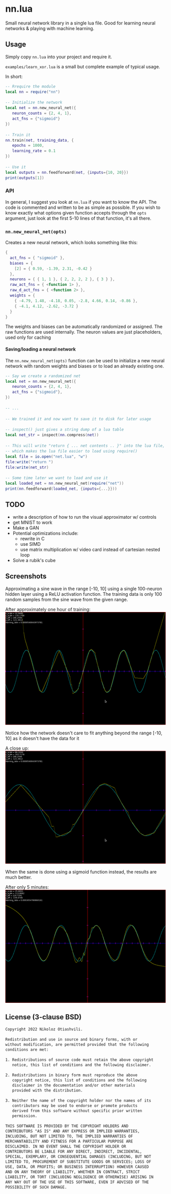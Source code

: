 # nn.lua
Small neural network library in a single lua file.
Good for learning neural networks & playing with machine learning.

## Usage
Simply copy `nn.lua` into your project and require it.

`examples/learn_xor.lua` is a small but complete example of typical usage.

In short:
```lua
-- Rrequire the module
local nn = require("nn")

-- Initialize the network
local net = nn.new_neural_net({
   neuron_counts = {2, 4, 1},
   act_fns = {"sigmoid"}
})

-- Train it
nn.train(net, training_data, {
   epochs = 1000,
   learning_rate = 0.1
})

-- Use it
local outputs = nn.feedforward(net, {inputs={10, 20}})
print(outputs[1])
```


### API
In general, I suggest you look at `nn.lua` if you want to know the API. The code
is commented and written to be as simple as possible. If you wish to know
exactly what options given function accepts through the `opts` argument, just
look at the first 5-10 lines of that function, it's all there.

### `nn.new_neural_net(opts)`
Creates a new neural network, which looks something like this:
```lua
{
  act_fns = { "sigmoid" },
  biases = {
    [2] = { 0.59, -1.39, 2.31, -0.42 }
  },
  neurons = { { 1, 1 }, { 2, 2, 2, 2 }, { 3 } },
  raw_act_fns = { <function 1> },
  raw_d_act_fns = { <function 2> },
  weights = {
    { -4.79, 1.48, -4.18, 0.05, -2.8, 4.66, 0.14, -0.86 },
    { -4.1, 4.12, -2.62, -3.72 }
  }
}
```
The weights and biases can be automatically randomized or assigned. The raw functions are used internally. The neuron values are just placeholders, used only for caching

#### Saving/loading a neural network
The `nn.new_neural_net(opts)` function can be used to initialize a new neural
network with random weights and biases or to load an already existing one.

```lua
-- Say we create a randomized net
local net = nn.new_neural_net({
   neuron_counts = {2, 4, 1},
   act_fns = {"sigmoid"},
})

-- ...

-- We trained it and now want to save it to disk for later usage

-- inspect() just gives a string dump of a lua table
local net_str = inspect(nn.compress(net))

-- This will write "return { ... net contents .. }" into the lua file,
-- which makes the lua file easier to load using require()
local file = io.open("net.lua", "w")
file:write("return ")
file:write(net_str)

-- Some time later we want to load and use it
local loaded_net = nn.new_neural_net(require("net"))
print(nn.feedforward(loaded_net, {inputs={...}}))
```

## TODO
- write a description of how to run the visual approximator w/ controls
- get MNIST to work
- Make a GAN
- Potential optimizations include:
  - rewrite in C
  - use SIMD
  - use matrix multiplication w/ video card instead of cartesian nested loop
- Solve a rubik's cube

## Screenshots
Approximating a sine wave in the range [-10, 10] using a single 100-neuron
hidden layer using a ReLU activation function. The training data is only 100
random samples from the sine wave from the given range.

After approximately one hour of training:
![Sine wave after 1 hour of training](./screenshots/nn-screenshot-approx-sin-relu-1.png)

Notice how the network doesn't care to fit anything beyond the range [-10, 10]
as it doesn't have the data for it

A close up:
![Close up sine wave after 1 hour of training](./screenshots/nn-screenshot-approx-sin-relu-2.png)

When the same is done using a sigmoid function instead, the results are much
better.

After only 5 minutes:
![Sine wave after 3 minutes of training using sigmoid](./screenshots/nn-screenshot-approx-sin-sigmoid.png)

## License (3-clause BSD)
```
Copyright 2022 Nikoloz Otiashvili.

Redistribution and use in source and binary forms, with or
without modification, are permitted provided that the following
conditions are met:

1. Redistributions of source code must retain the above copyright
   notice, this list of conditions and the following disclaimer.

2. Redistributions in binary form must reproduce the above
   copyright notice, this list of conditions and the following
   disclaimer in the documentation and/or other materials
   provided with the distribution.

3. Neither the name of the copyright holder nor the names of its
   contributors may be used to endorse or promote products
   derived from this software without specific prior written
   permission.

THIS SOFTWARE IS PROVIDED BY THE COPYRIGHT HOLDERS AND
CONTRIBUTORS "AS IS" AND ANY EXPRESS OR IMPLIED WARRANTIES,
INCLUDING, BUT NOT LIMITED TO, THE IMPLIED WARRANTIES OF
MERCHANTABILITY AND FITNESS FOR A PARTICULAR PURPOSE ARE
DISCLAIMED. IN NO EVENT SHALL THE COPYRIGHT HOLDER OR
CONTRIBUTORS BE LIABLE FOR ANY DIRECT, INDIRECT, INCIDENTAL,
SPECIAL, EXEMPLARY, OR CONSEQUENTIAL DAMAGES (INCLUDING, BUT NOT
LIMITED TO, PROCUREMENT OF SUBSTITUTE GOODS OR SERVICES; LOSS OF
USE, DATA, OR PROFITS; OR BUSINESS INTERRUPTION) HOWEVER CAUSED
AND ON ANY THEORY OF LIABILITY, WHETHER IN CONTRACT, STRICT
LIABILITY, OR TORT (INCLUDING NEGLIGENCE OR OTHERWISE) ARISING IN
ANY WAY OUT OF THE USE OF THIS SOFTWARE, EVEN IF ADVISED OF THE
POSSIBILITY OF SUCH DAMAGE.
```
